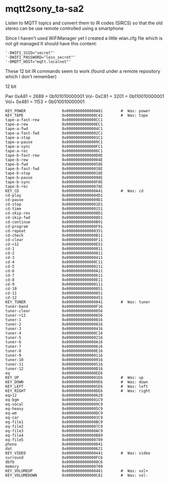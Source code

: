 # mqtt2sony_ta-sa2
Listen to MQTT topics and convert them to IR codes (SIRCS) so that
the old stereo can be use remote controlled using a smartphone

Since I haven't used WiFiManager yet I created a little wlan.cfg file which is not git managed
It should have this content:

    '-DWIFI_SSID="secret"'
    '-DWIFI_PASSWORD="less_secret"'
    '-DMQTT_HOST="mqtt.localnet"'

These 12 bit IR commands seem to work (found under a remote repository which I don't remember)

12 bit

Pwr     0xA81 = 2689 = 0b101010000001
Vol-    0xC81 = 3201 = 0b110010000001
Vol+    0x481 = 1153 = 0b010010000001



    KEY_POWER                0x0000000000000A81        #  Was: power
    KEY_TAPE                 0x0000000000000C41        #  Was: tape
    tape-a-fast-rew          0x0000000000000CC1
    tape-a-rew               0x0000000000000EC1
    tape-a-fwd               0x00000000000004C1
    tape-a-fast-fwd          0x00000000000002C1
    tape-a-stop              0x00000000000001C1
    tape-a-pause             0x00000000000009C1
    tape-a-sync              0x0000000000000FC1
    tape-a-rec               0x00000000000006C1
    tape-b-fast-rew          0x0000000000000D8E
    tape-b-rew               0x000000000000004E
    tape-b-fwd               0x000000000000058E
    tape-b-fast-fwd          0x000000000000038E
    tape-b-stop              0x000000000000018E
    tape-b-pause             0x000000000000098E
    tape-b-sync              0x0000000000000F8E
    tape-b-rec               0x000000000000078E
    KEY_CD                   0x0000000000000A41        #  Was: cd
    cd-play                  0x00000000000004D1
    cd-pause                 0x00000000000009D1
    cd-stop                  0x00000000000001D1
    cd-time                  0x0000000000000151
    cd-skip-rev              0x00000000000000D1
    cd-skip-fwd              0x00000000000008D1
    cd-continue              0x0000000000000B91
    cd-program               0x0000000000000F91
    cd-repeat                0x0000000000000351
    cd-check                 0x0000000000000B11
    cd-clear                 0x0000000000000F11
    cd->12                   0x0000000000000E51
    cd-1                     0x0000000000000011
    cd-2                     0x0000000000000811
    cd-3                     0x0000000000000411
    cd-4                     0x0000000000000C11
    cd-5                     0x0000000000000211
    cd-6                     0x0000000000000A11
    cd-7                     0x0000000000000611
    cd-8                     0x0000000000000E11
    cd-9                     0x0000000000000111
    cd-10                    0x0000000000000051
    cd-11                    0x0000000000000851
    cd-12                    0x0000000000000451
    KEY_TUNER                0x0000000000000841        #  Was: tuner
    tuner-band               0x0000000000000F16
    tuner-clear              0x0000000000000056
    tuner->12                0x0000000000000656
    tuner-1                  0x0000000000000016
    tuner-2                  0x0000000000000816
    tuner-3                  0x0000000000000416
    tuner-4                  0x0000000000000C16
    tuner-5                  0x0000000000000216
    tuner-6                  0x0000000000000A16
    tuner-7                  0x0000000000000616
    tuner-8                  0x0000000000000E16
    tuner-9                  0x0000000000000116
    tuner-10                 0x0000000000000916
    tuner-11                 0x0000000000000516
    tuner-12                 0x0000000000000D16
    eq                       0x0000000000000EE6
    KEY_UP                   0x00000000000001E6        #  Was: up
    KEY_DOWN                 0x00000000000009E6        #  Was: down
    KEY_LEFT                 0x00000000000005E6        #  Was: left
    KEY_RIGHT                0x0000000000000DE6        #  Was: right
    eq>12                    0x0000000000000629
    eq-bgm                   0x00000000000001C9
    eq-vocal                 0x00000000000009C9
    eq-heavy                 0x00000000000005C9
    eq-wm                    0x0000000000000DC9
    eq-car                   0x00000000000003C9
    eq-file1                 0x0000000000000BC9
    eq-file2                 0x00000000000007C9
    eq-file3                 0x0000000000000AC9
    eq-file4                 0x0000000000000B89
    eq-file5                 0x0000000000000789
    phono                    0x0000000000000041
    dat                      0x0000000000000621
    KEY_VIDEO                0x0000000000000441        #  Was: video
    surround                 0x0000000000000FC6
    dbfb                     0x00000000000008C6
    memory                   0x0000000000000709
    KEY_VOLUMEUP             0x0000000000000481        #  Was: vol+
    KEY_VOLUMEDOWN           0x0000000000000C81        #  Was: vol-
